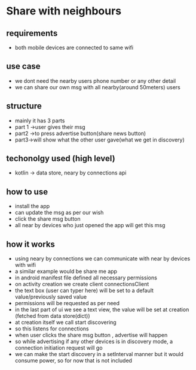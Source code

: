 # Share with neighbours
## requirements
- both mobile devices are connected to same wifi
## use case
- we dont need the nearby users phone number or any other detail
- we can share our own msg with all nearby(around 50meters) users
## structure
- mainly it has 3 parts
- part 1 ->user gives their msg
- part2 ->to press advertise button(share news button)
- part3->will show what the other user gave(what we get in discovery)
## techonolgy used (high level)
- kotlin -> data store, neary by connections api
## how to use
- install the app
- can update the msg as per our wish
- click the share msg button
- all near by devices who just opened the app will get this msg
## how it works
- using neary by connections we can communicate with near by devices with wifi
- a similar example would be share me app
- in android manifest file defined all necessary permissions
- on activity creation we create client connectionsClient
- the text box (user can typer here) will be set to a default value/previously saved value
- permissions will be requested as per need
- in the last part of ui we see a text view, the value will be set at creation (fetched from data store(dict))
- at creation itself we call start discovering 
- so this listens for connections
- when user clicks the share msg button , advertise will happen
- so while advertising if any other devices is in discovery mode, a connection initiation request will go
- we can make the start discovery in a setInterval manner but it would consume power, so for now that is not included
